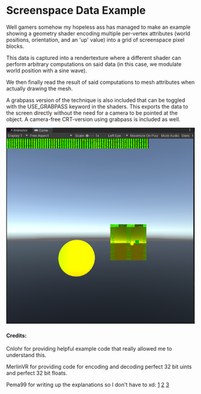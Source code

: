 # Screenspace Data Example

Well gamers somehow my hopeless ass has managed to make an example showing a geometry shader encoding multiple per-vertex attributes (world positions, orientation, and an 'up' value) into a grid of screenspace pixel blocks.

This data is captured into a rendertexture where a different shader can perform arbitrary computations on said data (in this case, we modulate world position with a sine wave). 

We then finally read the result of said computations to mesh attributes when actually drawing the mesh.

A grabpass version of the technique is also included that can be toggled with the USE_GRABPASS keyword in the shaders. This exports the data to the screen directly without the need for a camera to be pointed at the object. A camera-free CRT-version using grabpass is included as well.

![img](./Images/1.png)

 #### Credits: 

 Cnlohr for providing helpful example code that really allowed me to understand this.

 MerlinVR for providing code for encoding and decoding perfect 32 bit uints and perfect 32 bit floats.

 Pema99 for writing up the explanations so I don't have to xd: [1](https://github.com/pema99/shader-knowledge/blob/main/tips-and-tricks.md#encoding-and-decoding-data-in-a-grabpass) [2](https://github.com/pema99/shader-knowledge/blob/main/tips-and-tricks.md#easy-way-to-show-uv-unwrap-in-clipspace) [3](https://github.com/pema99/shader-knowledge/blob/main/geometry-shaders.md#blitting-to-camera-loops-or-cameras-in-general) 
